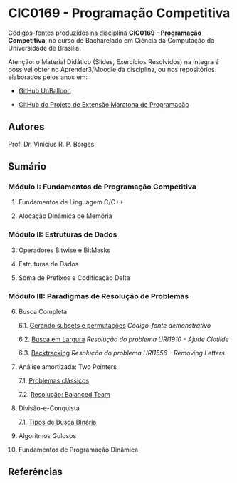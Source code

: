 # CIC0169 - Programação Competitiva

Códigos-fontes produzidos na disciplina **CIC0169 - Programação Competitiva**, no curso de Bacharelado em Ciência da Computação da Universidade de Brasília.

Atenção: o Material Didático (Slides, Exercícios Resolvidos) na íntegra é possível obter no Aprender3/Moodle da disciplina, ou nos repositórios elaborados pelos anos em:

- [GitHub UnBalloon](https://github.com/unballoon)

- [GitHub do Projeto de Extensão Maratona de Programação](https://github.com/UnB-CIC/Maratona-Extensao)

## Autores

Prof. Dr. Vinícius R. P. Borges

## Sumário

### Módulo I: Fundamentos de Programação Competitiva

1. Fundamentos de Linguagem C/C++
  
2. Alocação Dinâmica de Memória

### Módulo II: Estruturas de Dados

3. Operadores Bitwise e BitMasks

4. Estruturas de Dados

5. Soma de Prefixos e Codificação Delta


### Módulo III: Paradigmas de Resolução de Problemas

6. Busca Completa

     6.1. [Gerando subsets e permutações](general/busca_completa.cpp) *Código-fonte demonstrativo*

     6.2. [Busca em Largura](upsolving/uri1910_ajude_clotilde.cpp) *Resolução do problema URI1910 - Ajude Clotilde*
     
     6.3. [Backtracking](upsolving/uri1556_removing_letters.cpp) *Resolução do problema URI1556 - Removing Letters*

7. Análise amortizada: Two Pointers

     7.1. [Problemas clássicos](general/busca_completa.cpp)

     7.2. [Resolução: Balanced Team](upsolving/busca_completa.cpp)

8. Divisão-e-Conquista

    7.1. [Tipos de Busca Binária](general/busca_completa.cpp)

8. Algoritmos Gulosos

9. Fundamentos de Programação Dinâmica


## Referências

